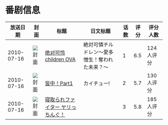 # 番剧信息

|放送日期|封面|标题|日文标题|话数|评分|评分人数|
|---|---|---|---|---|---|---|
|2010-07-16|![封面](https://lain.bgm.tv/pic/cover/c/58/0f/7383_DpOd1.jpg)|[绝对可怜children OVA](https://bangumi.tv/subject/7383)|絶対可憐チルドレン～愛多憎生！奪われた未来？～|1|6.5|124人评分|
|2010-07-16|![封面](https://lain.bgm.tv/pic/cover/c/8c/e2/8371_lIC3I.jpg)|[皆中！Part1](https://bangumi.tv/subject/8371)|カイチュー!|2|5.7|130人评分|
|2010-07-16|![封面](https://bangumi.tv/img/no_icon_subject.png)|[寝取られファイター ヤリっちんぐ！](https://bangumi.tv/subject/69188)||3|5.8|185人评分|

